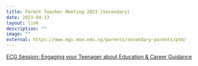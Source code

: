 ```yaml
---
title: Parent Teacher Meeting 2023 (Secondary)
date: 2023-04-13
layout: link
description: ""
image: ""
external: https://www.mgs.moe.edu.sg/parents/secondary-parents/ptm/
---
```

[ECG Session: Engaging your Teenager about Education & Career Guidance](https://drive.google.com/file/d/1IKK5cMdBcgC1wSqi1dnAnHJGRdQgfVwG/view?usp=share_link)
